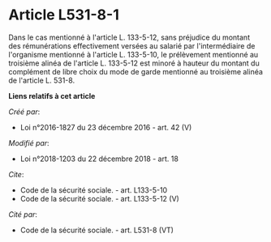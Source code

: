 # Article L531-8-1

Dans le cas mentionné à l'article L. 133-5-12, sans préjudice du montant des rémunérations effectivement versées au salarié
par l'intermédiaire de l'organisme mentionné à l'article L. 133-5-10, le prélèvement mentionné au troisième alinéa de
l'article L. 133-5-12 est minoré à hauteur du montant du complément de libre choix du mode de garde mentionné au troisième
alinéa de l'article L. 531-8.

**Liens relatifs à cet article**

_Créé par_:

  - Loi n°2016-1827 du 23 décembre 2016 - art. 42 (V)

_Modifié par_:

  - Loi n°2018-1203 du 22 décembre 2018 - art. 18

_Cite_:

  - Code de la sécurité sociale. - art. L133-5-10
  - Code de la sécurité sociale. - art. L133-5-12 (V)

_Cité par_:

  - Code de la sécurité sociale. - art. L531-8 (VT)
